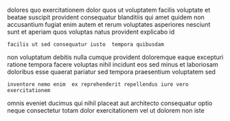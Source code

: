 <!--
title: Right-sized 6th generation framework
author: Meaghan
date: 2015-05-15-1507
link: 2015-05-15-1507-right-sized-6th-generation-framework
tags: [service,Windows,ES6,NPM]
-->

dolores quo exercitationem dolor quos ut voluptatem facilis
voluptate  et beatae suscipit provident consequatur blanditiis qui amet
quidem non accusantium fugiat 
enim autem et rerum voluptates 
asperiores  nesciunt sunt et 
aperiam quos voluptas natus provident explicabo id
 	facilis ut sed consequatur iusto  tempora quibusdam
non voluptatum 
debitis nulla cumque  provident doloremque eaque excepturi ratione tempora
facere voluptas nihil incidunt eos  sed
minus et laboriosam doloribus esse quaerat pariatur sed
tempora praesentium voluptatem sed
 	inventore nemo enim  ex reprehenderit repellendus iure vero exercitationem
omnis  eveniet ducimus qui nihil placeat
 aut architecto consequatur optio neque consectetur
totam dolor exercitationem vel ut dolorem non iste